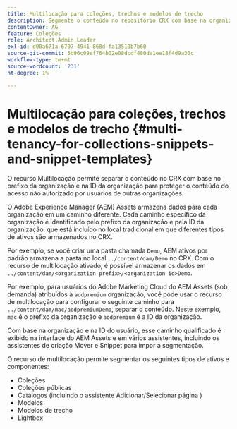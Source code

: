 ```yaml
---
title: Multilocação para coleções, trechos e modelos de trecho
description: Segmente o conteúdo no repositório CRX com base na organização do cliente para impedir o acesso não autorizado.
contentOwner: AG
feature: Coleções
role: Architect,Admin,Leader
exl-id: d00a671a-6707-4941-868d-fa13510b7b60
source-git-commit: 5d96c09ef764b02e08dcdf480da1ee18f4d9a30c
workflow-type: tm+mt
source-wordcount: '231'
ht-degree: 1%

---
```


# Multilocação para coleções, trechos e modelos de trecho {#multi-tenancy-for-collections-snippets-and-snippet-templates}

O recurso Multilocação permite separar o conteúdo no CRX com base no prefixo da organização e na ID da organização para proteger o conteúdo do acesso não autorizado por usuários de outras organizações.

O Adobe Experience Manager (AEM) Assets armazena dados para cada organização em um caminho diferente. Cada caminho específico da organização é identificado pelo prefixo da organização e pela ID da organização.
que está incluído no local tradicional em que diferentes tipos de ativos são armazenados no CRX.

Por exemplo, se você criar uma pasta chamada `Demo`, AEM ativos por padrão armazena a pasta no local `../content/dam/Demo` no CRX. Com o recurso de multilocação ativado, é possível armazenar os dados em `../content/dam/<organization prefix>/<organization id>Demo`.

Por exemplo, para usuários do Adobe Marketing Cloud do AEM Assets (sob demanda) atribuídos à `aodpremium` organização, você pode usar o recurso de multilocação para configurar o seguinte caminho para `../content/dam/mac/aodpremiumDemo`, separar o conteúdo. Neste exemplo, `mac` é o prefixo da organização e `aodpremium` é a ID da organização.

Com base na organização e na ID do usuário, esse caminho qualificado é exibido na interface do AEM Assets e em vários assistentes, incluindo os assistentes de criação Mover e Snippet para impor a segmentação.

O recurso de multilocação permite segmentar os seguintes tipos de ativos e componentes:

* Coleções
* Coleções públicas
* Catálogos (incluindo o assistente Adicionar/Selecionar página )
* Modelos
* Modelos de trecho
* Lightbox
